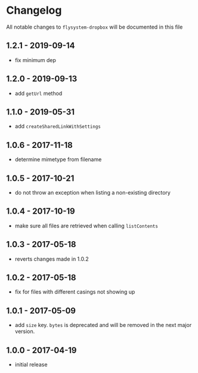 # Changelog

All notable changes to `flysystem-dropbox` will be documented in this file

## 1.2.1 - 2019-09-14

- fix minimum dep

## 1.2.0 - 2019-09-13

- add `getUrl` method

## 1.1.0 - 2019-05-31

- add `createSharedLinkWithSettings`

## 1.0.6 - 2017-11-18

- determine mimetype from filename

## 1.0.5 - 2017-10-21

- do not throw an exception when listing a non-existing directory

## 1.0.4 - 2017-10-19

- make sure all files are retrieved when calling `listContents`

## 1.0.3 - 2017-05-18

- reverts changes made in 1.0.2

## 1.0.2 - 2017-05-18

- fix for files with different casings not showing up

## 1.0.1 - 2017-05-09

- add `size` key. `bytes` is deprecated and will be removed in the next major version.


## 1.0.0 - 2017-04-19

- initial release
